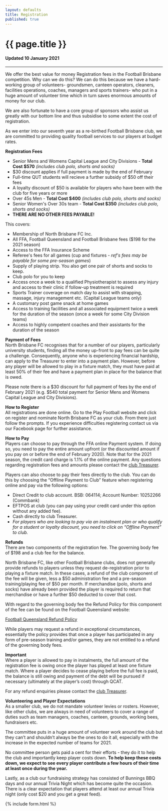 ```yaml
---
layout: defaults
title: Registration
published: true
---
```


<div class="container">
  <div class="row top-buffer">
    <div class="col">
      <h1 class="text-center">{{ page.title }}</h1>
      <h4 class="text-center">Updated 10 January 2021</h4>
    </div>
  </div>
  <hr>
  <div class="row">
    <div class="col-md-8 offset-md-2 text-justify">
<section id="Registration" markdown="1">
We offer the best value for money Registration fees in the Football Brisbane competition. Why can we do this? We can do this because we have a hard-working group of volunteers- groundsmen, canteen operators, cleaners, facilities operations, coaches, managers and sports trainers- who put in a huge amount of volunteer time which in turn saves enormous amounts of money for our club.  

We are also fortunate to have a core group of sponsors who assist us greatly with our bottom line and thus subsidise to some extent the cost of registration. 

As we enter into our seventh year as a re-birthed Football Brisbane club, we are committed to providing quality football services to our players at budget rates.  

__Registration Fees__  
* Senior Mens and Womens Capital League and City Divisions - __Total Cost $570__ *(includes club polo, shorts and socks)* 
* $30 discount applies if full payment is made by the end of February
* Full-time QUT students will recieve a further subsidy of $50 off their fees
* A loyalty discount of $50 is available for players who have been with the club for five years or more  
* Over 45s Men - __Total Cost $400__ *(includes club polo, shorts and socks)*
* Senior Women's Over 30s team - __Total Cost $350__ *(includes club polo, shorts and socks)*  
* __THERE ARE NO OTHER FEES PAYABLE!__   

This covers:
* Membership of North Brisbane FC Inc.
* All FFA, Football Queensland and Football Brisbane fees ($198 for the 2021 season)
* Access to the FFA Insurance Scheme
* Referee's fees for all games (cup and fixtures - _ref's fees may be payable for some pre-season games_)
* Supply of playing strip. You also get one pair of shorts and socks to keep.
* Club polo for you to keep 
* Access once a week to a qualified Physiotherapist to assess any injury and access to their clinic if follow-up treatment is required
* Sports Trainer coverage on match day to assist with strapping, massage, injury management etc. (Capital League teams only)
* A customary post game snack at home games
* Access to training facilities and all associated equipment twice a week for the duration of the season (once a week for some City Division teams)
* Access to highly competent coaches and their assistants for the duration of the season


__Payment of Fees__  
North Brisbane FC recognises that for a number of our players, particularly university students, finding all the money up-front to pay fees can be quite a challenge. Consequently, anyone who is experiencing financial hardship, can apply to the Treasurer to enter into a payment plan. However, before any player will be allowed to play in a fixture match, they must have paid at least 50% of their fee and have a payment plan in place for the balance that is owed.  

Please note there is a $30 discount for full payment of fees by the end of February 2021 (e.g. $540 total payment for Senior Mens and Womens Capital League and City Divisions).  

__How to Register__  
All registrations are done online. Go to the Play Football website and click on register and nominate North Brisbane FC as your club. From there just follow the prompts. If you experience difficulties registering contact us via our Facebook page for further assistance.  

__How to Pay__  
Players can choose to pay through the FFA online Payment system. If doing so, you need to pay the entire amount upfront (or the discounted amount if you pay on or before the end of February 2020). Note that for the 2021 season, the credit card charge is 1.1% of the online payment. Any questions regarding registration fees and amounts please contact the [club Treasurer](../about/committee).  

Players can also choose to pay their fees directly to the club. You can do this by choosing the “Offline Payment to Club” feature when registering online and pay via the following options:  
* Direct Credit to club account. BSB: 064114; Account Number: 10252266 (Commbank)
* EFTPOS at club (you can pay using your credit card under this option without any added fee).
* Cash directly to club Treasurer.  
* _For players who are looking to pay via an instalment plan or who qualify for a student or loyalty discount, you need to click on “Offline Payment” to club._  

__Refunds__  
There are two components of the registration fee. The governing body fee of $198 and a club fee for the balance.  

North Brisbane FC, like other Football Brisbane clubs, does not generally provide refunds to players unless they request de-registration prior to playing a fixture match. In these cases, a refund of the club component of the fee will be given, less a $50 administration fee and a pre-season training/playing fee of $50 per month. If merchandise (polo, shorts and socks) have already been provided the player is required to return that merchandise or have a further $50 deducted to cover that cost.  

With regard to the governing body fee the Refund Policy for this component of the fee can be found on the Football Queensland website:

[Football Queensland Refund Policy](https://footballqueensland.com.au/wp-content/uploads/2020/03/FQ-Refund-Policy-2020.pdf)

While players may request a refund in exceptional circumstances, essentially the policy provides that once a player has participated in any form of pre-season training and/or games, they are not entitled to a refund of the governing body fees.  

__Important__  
Where a player is allowed to pay in instalments, the full amount of the registration fee is owing once the player has played at least one fixture match. Where a player decides to cease playing before the full fee is paid, the balance is still owing and payment of the debt will be pursued if necessary (ultimately at the player’s cost) through QCAT.
  
For any refund enquiries please contact the [club Treasurer](../about/committee).
  

__Volunteering and Player Expectations__  
As a smaller club, we do not mandate volunteer levies or rosters.
However, like other clubs, we are always in need of volunteers to cover a range of duties such as team managers, coaches, canteen, grounds, working bees, fundraisers etc.  

The committee puts in a huge amount of volunteer work around the club but they can’t and shouldn’t always be the ones to do it all, especially with the increase in the expected number of teams for 2021.

No committee person gets paid a cent for their efforts - they do it to help the club and importantly keep player costs down. __To help keep these costs down, we expect to see every player contribute a few hours of their time at least once during the year.__  

Lastly, as a club our fundraising strategy has consisted of Bunnings BBQ days and our annual Trivia Night which has become quite the occasion. There is a clear expectation that players attend at least our annual Trivia night (only cost $20 and you get a great feed).  
</section>
    </div>
  </div>
</div>

{% include form.html %}